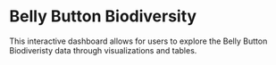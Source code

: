 # Belly Button Biodiversity
This interactive dashboard allows for users to explore the Belly Button Biodiveristy data through visualizations and tables. 
